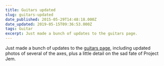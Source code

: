 ```yaml
---
title: Guitars updated
slug: guitars-updated
date_published: 2015-05-29T14:48:18.000Z
date_updated: 2019-05-15T09:36:53.000Z
tags: Guitar
excerpt: Just made a bunch of updates to the guitars page.
---
```


Just made a bunch of updates to the [guitars page](/guitars/), including updated photos of several of the axes, plus a little detail on the sad fate of Project Jem.
